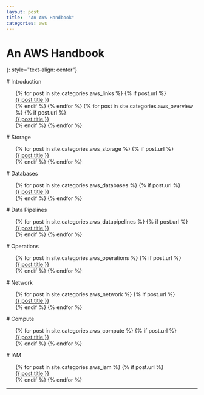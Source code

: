 ```yaml
---
layout: post
title:  "An AWS Handbook"
categories: aws
---
```


# An AWS Handbook
{: style="text-align: center"}

<div markdown="1"># Introduction
  <div>
    <ul style="list-style-type:none">
      {% for post in site.categories.aws_links %}
        {% if post.url %}
          <li><a href="{{ post.url }}">{{ post.title }}</a></li>
        {% endif %}
      {% endfor %}
      {% for post in site.categories.aws_overview %}
        {% if post.url %}
          <li><a href="{{ post.url }}">{{ post.title }}</a></li>
        {% endif %}
      {% endfor %}
    </ul>

<div markdown="1"># Storage
  <ul style="list-style-type:none">
    {% for post in site.categories.aws_storage %}
      {% if post.url %}
         <li><a href="{{ post.url }}">{{ post.title }}</a></li>
      {% endif %}
     {% endfor %}
   </ul>

<div markdown="1"># Databases
  <ul style="list-style-type:none">
    {% for post in site.categories.aws_databases %}
      {% if post.url %}
         <li><a href="{{ post.url }}">{{ post.title }}</a></li>
      {% endif %}
     {% endfor %}
   </ul>

<div markdown="1"># Data Pipelines
  <ul style="list-style-type:none">
    {% for post in site.categories.aws_datapipelines %}
      {% if post.url %}
         <li><a href="{{ post.url }}">{{ post.title }}</a></li>
      {% endif %}
     {% endfor %}
   </ul>

<div markdown="1"># Operations
  <ul style="list-style-type:none">
    {% for post in site.categories.aws_operations %}
      {% if post.url %}
         <li><a href="{{ post.url }}">{{ post.title }}</a></li>
      {% endif %}
     {% endfor %}
   </ul>

<div markdown="1"># Network
  <ul style="list-style-type:none">
    {% for post in site.categories.aws_network %}
      {% if post.url %}
         <li><a href="{{ post.url }}">{{ post.title }}</a></li>
      {% endif %}
     {% endfor %}
   </ul>

<div markdown="1"># Compute
  <ul style="list-style-type:none">
    {% for post in site.categories.aws_compute %}
      {% if post.url %}
         <li><a href="{{ post.url }}">{{ post.title }}</a></li>
      {% endif %}
     {% endfor %}
   </ul>

<div markdown="1"># IAM
  <ul style="list-style-type:none">
    {% for post in site.categories.aws_iam %}
      {% if post.url %}
         <li><a href="{{ post.url }}">{{ post.title }}</a></li>
      {% endif %}
     {% endfor %}
   </ul>

---